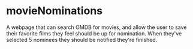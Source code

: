# movieNominations
A webpage that can search OMDB for movies, and allow the user to save their favorite films they feel should be up for nomination. When they've selected 5 nominees they should be notified they're finished.
